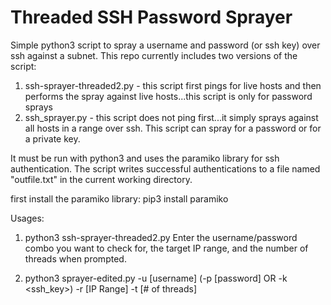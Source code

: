 # Threaded SSH Password Sprayer

Simple python3 script to spray a username and password (or ssh key) over ssh against a subnet. This repo currently includes two versions of the script:

1. ssh-sprayer-threaded2.py - this script first pings for live hosts and then performs the spray against live hosts...this script is only for password sprays
2. ssh_sprayer.py - this script does not ping first...it simply sprays against all hosts in a range over ssh. This script can spray for a password or for a private key.

It must be run with python3 and uses the paramiko library for ssh authentication. The script writes successful authentications to a file named "outfile.txt" in the current working directory.

first install the paramiko library:
pip3 install paramiko

Usages: 

1. python3 ssh-sprayer-threaded2.py 
Enter the username/password combo you want to check for, the target IP range, and the number of threads when prompted.

2. python3 sprayer-edited.py -u [username] (-p [password] OR -k <ssh_key>) -r [IP Range] -t [# of threads]
